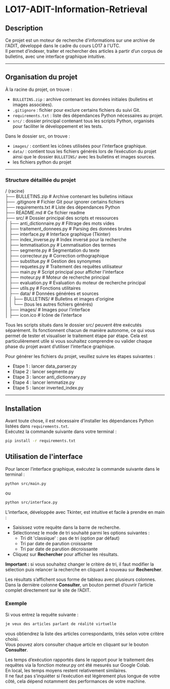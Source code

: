 # LO17-ADIT-Information-Retrieval

## Description

Ce projet est un moteur de recherche d’informations sur une archive de l'ADIT, développé dans le cadre du cours LO17 à l'UTC.  
Il permet d’indexer, traiter et rechercher des articles à partir d’un corpus de bulletins, avec une interface graphique intuitive.

---

## Organisation du projet

À la racine du projet, on trouve :

- `BULLETINS.zip` : archive contenant les données initiales (bulletins et images associées).
- `.gitignore` : fichier pour exclure certains fichiers du suivi Git.
- `requirements.txt` : liste des dépendances Python nécessaires au projet.
- `src/` : dossier principal contenant tous les scripts Python, organisés pour faciliter le développement et les tests.

Dans le dossier src, on trouve :
- `images/` : contient les icônes utilisées pour l’interface graphique.
- `data/` : contient tous les fichiers générés lors de l’exécution du projet ainsi que le dossier `BULLETINS/` avec les bulletins et images sources.
- les fichiers python du projet

---

### Structure détaillée du projet

/ (racine)  
├── BULLETINS.zip          # Archive contenant les bulletins initiaux  
├── .gitignore             # Fichier Git pour ignorer certains fichiers  
├── requirements.txt       # Liste des dépendances Python  
├── README.md              # Ce fichier readme  
├── src/                   # Dossier principal des scripts et ressources  
│   ├── anti_dictionnaire.py     # Filtrage des mots vides  
│   ├── traitement_donnees.py          # Parsing des données brutes  
│   ├── interface.py            # Interface graphique (Tkinter)  
│   ├── index_inverse.py       # Index inversé pour la recherche  
│   ├── lemmatisation.py            # Lemmatisation des termes  
│   ├── segmente.py             # Segmentation du texte  
│   ├── correcteur.py         # Correction orthographique  
│   ├── substitue.py            # Gestion des synonymes  
│   ├── requetes.py              # Traitement des requêtes utilisateur  
│   ├── main.py                 # Script principal pour afficher l'interface  
│   ├── moteur.py              # Moteur de recherche principal  
│   ├── evaluation.py                 # Evaluation du moteur de recherche principal    
│   ├── utils.py                # Fonctions utilitaires  
│   ├── data/                   # Données générées et sources  
│   │   ├── BULLETINS/          # Bulletins et images d'origine  
│   │   └── (tous les autres fichiers générés)  
│   ├── images/                 # Images pour l’interface  
│       ├── icon.ico            # Icône de l’interface  

Tous les scripts situés dans le dossier src/ peuvent être exécutés séparément.
Ils fonctionnent chacun de manière autonome, ce qui vous permet de tester et visualiser le traitement étape par étape.
Cela est particulièrement utile si vous souhaitez comprendre ou valider chaque phase du projet avant d’utiliser l’interface graphique.   

Pour générer les fichiers du projet, veuillez suivre les étapes suivantes :
- Etape 1 : lancer data_parser.py
- Etape 2 : lancer segmente.py
- Etape 3 : lancer anti_dictionnary.py
- Etape 4 : lancer lemmatize.py
- Etape 5 : lancer inverted_index.py
---

## Installation

Avant toute chose, il est nécessaire d’installer les dépendances Python listées dans `requirements.txt`.  
Exécutez la commande suivante dans votre terminal :

```bash
pip install -r requirements.txt

```

## Utilisation de l'interface

Pour lancer l’interface graphique, exécutez la commande suivante dans le terminal :

```bash
python src/main.py
```
ou 

```bash
python src/interface.py
```

L’interface, développée avec Tkinter, est intuitive et facile à prendre en main :

- Saisissez votre requête dans la barre de recherche.
- Sélectionnez le mode de tri souhaité parmi les options suivantes :  
  - Tri dit 'classique' : pas de tri (option par défaut) 
  - Tri par date de parution croissante  
  - Tri par date de parution décroissante  
- Cliquez sur **Rechercher** pour afficher les résultats.

**Important :** si vous souhaitez changer le critère de tri, il faut modifier la sélection puis relancer la recherche en cliquant à nouveau sur **Rechercher**.

Les résultats s’affichent sous forme de tableau avec plusieurs colonnes.  
Dans la dernière colonne **Consulter**, un bouton permet d’ouvrir l’article complet directement sur le site de l’ADIT.


### Exemple

Si vous entrez la requête suivante :
```bash
je veux des articles parlant de réalité virtuelle
```
vous obtiendrez la liste des articles correspondants, triés selon votre critère choisi.  
Vous pouvez alors consulter chaque article en cliquant sur le bouton **Consulter**.  

Les temps d’exécution rapportés dans le rapport pour le traitement des requêtes via la fonction moteur.py ont été mesurés sur Google Colab.  
En local, les temps moyens restent relativement similaires.  
Il ne faut pas s’inquiéter si l’exécution est légèrement plus longue de votre côté, cela dépend notamment des performances de votre machine.
